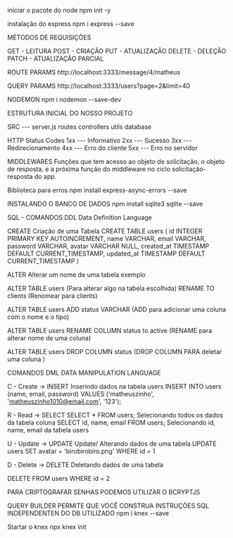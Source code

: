 iniciar o pacote do node
npm init -y

instalação do express
npm i express --save


MÉTODOS DE REQUISIÇÕES

GET - LEITURA
POST - CRIAÇÃO
PUT - ATUALIZAÇÃO
DELETE - DELEÇÃO
PATCH - ATUALIZAÇÃO PARCIAL


ROUTE PARAMS 
http://localhost:3333/message/4/matheus

QUERY PARAMS
http://localhost:3333/users?page=2&limit=40


NODEMON 
npm i nodemon --save-dev

ESTRUTURA INICIAL DO NOSSO PROJETO

SRC --- server.js 
        routes
        controllers
        utils
        database 


HTTP Status Codes
1xx --- Informativo
2xx --- Sucesso
3xx --- Redirecionamento
4xx --- Erro do cliente
5xx --- Erro no servidor 

MIDDLEWARES 
Funções que tem acesso ao objeto de solicitação, o objeto de resposta, e a próxima função do middleware no ciclo solicitação-resposta do app.

Biblioteca para erros 
npm install express-async-errors --save

INSTALANDO O BANCO DE DADOS 
npm install sqlite3 sqlite --save

SQL - COMANDOS DDL
Data Definition Language

CREATE
Criação de uma Tabela
CREATE TABLE users (
  id INTEGER PRIMARY KEY AUTOINCREMENT,
  name VARCHAR,
  email VARCHAR,
  password VARCHAR,
  avatar VARCHAR NULL,
  created_at TIMESTAMP DEFAULT CURRENT_TIMESTAMP,
  updated_at TIMESTAMP DEFAULT CURRENT_TIMESTAMP
)

ALTER
Alterar um nome de uma tabela exemplo

ALTER TABLE users (Para alterar algo na tabela escolhida)
RENAME TO clients (Renomear para clients)

ALTER TABLE users
ADD status VARCHAR (ADD para adicionar uma coluna com o nome e o tipo)

ALTER TABLE users 
RENAME COLUMN status to active (RENAME para alterar nome de uma coluna)

ALTER TABLE users 
DROP COLUMN status (DROP COLUMN PARA deletar uma coluna )


COMANDOS DML 
DATA MANIPULATION LANGUAGE

C - Create -> INSERT
Inserindo dados na tabela users 
INSERT INTO users 
(name, email, password) 
VALUES
('matheuszinho', 'matheuszinho1010@email.com', '123');


R - Read -> SELECT
SELECT * FROM users; Selecionando todos os dados da tabela coluna
SELECT id, name, email FROM users; Selecionando id, name, email da tabela users


U - Update -> UPDATE
Update/ Alterando dados de uma tabela
UPDATE users SET
avatar = 'birobirobiro.png'
WHERE id = 1

D - Delete -> DELETE
Deletando dados de uma tabela

DELETE FROM users 
WHERE id = 2


PARA CRIPTOGRAFAR SENHAS PODEMOS UTILIZAR O BCRYPTJS

QUERY BUILDER
PERMITE QUE VOCÊ CONSTRUA INSTRUÇÕES SQL INDEPENDENTEN DO DB UTILIZADO
npm i knex --save

Startar o knex 
npx knex init